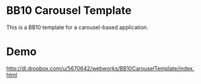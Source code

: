 BB10 Carousel Template
======================

This is a BB10 template for a carousel-based application.

Demo
====
http://dl.dropbox.com/u/5670642/webworks/BB10CarouselTemplate/index.html
